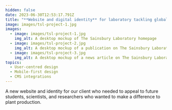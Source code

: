 ```yaml
---
hidden: false
date: 2023-06-30T12:53:17.791Z
title: "**Website and digital identity** for laboratory tackling global food security"
image: images/tsl-project-1.jpg
images:
  - image: images/tsl-project-1.jpg
    img_alt: A desktop mockup of The Sainsbury Laboratory homepage
  - image: images/tsl-project-2.jpg
    img_alt: A desktop mockup of a publication on The Sainsbury Laboratory website
  - image: images/tsl-project-3.jpg
    img_alt: A desktop mockup of a news article on The Sainsbury Laboratory website
topics:
  - User-centred design
  - Mobile-first design
  - CMS integrations
---
```


A new website and identity for our client who needed to appeal to future students, scientists, and researchers who wanted to make a difference to plant production.
